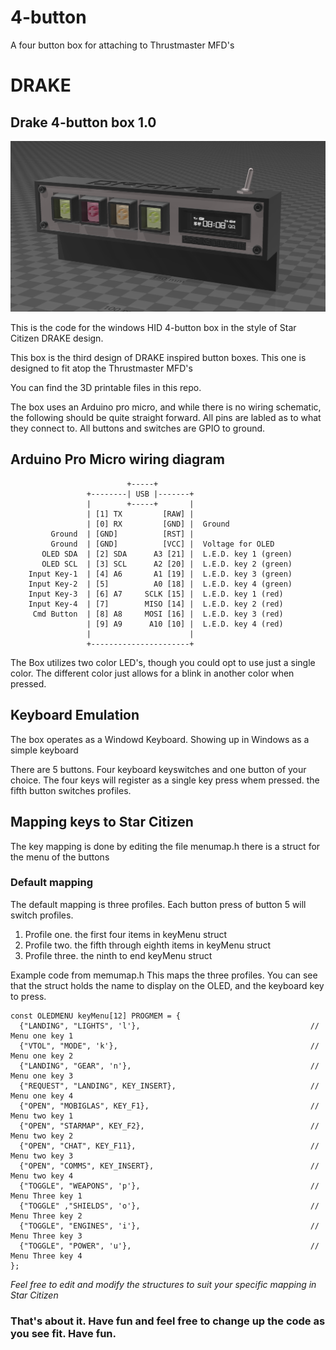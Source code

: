 # 4-button
A four button box for attaching to Thrustmaster MFD's
# DRAKE
## Drake 4-button box 1.0

![Button Box](4-Button.png)

This is the code for the windows HID 4-button box in the style of Star Citizen DRAKE design.

This box is the third design of DRAKE inspired button boxes.
This one is designed to fit atop the Thrustmaster MFD's

You can find the 3D printable files in this repo.

The box uses an Arduino pro micro, and while there is no wiring schematic, the following should be quite straight forward.
All pins are labled as to what they connect to. All buttons and switches are GPIO to ground.

## Arduino Pro Micro wiring diagram
```
                          +-----+
                 +--------| USB |-------+
                 |        +-----+       |
                 | [1] TX         [RAW] |
                 | [0] RX         [GND] |  Ground
         Ground  | [GND]          [RST] |
         Ground  | [GND]          [VCC] |  Voltage for OLED
       OLED SDA  | [2] SDA      A3 [21] |  L.E.D. key 1 (green)
       OLED SCL  | [3] SCL      A2 [20] |  L.E.D. key 2 (green)
    Input Key-1  | [4] A6       A1 [19] |  L.E.D. key 3 (green)
    Input Key-2  | [5]          A0 [18] |  L.E.D. key 4 (green)
    Input Key-3  | [6] A7     SCLK [15] |  L.E.D. key 1 (red)
    Input Key-4  | [7]        MISO [14] |  L.E.D. key 2 (red)
     Cmd Button  | [8] A8     MOSI [16] |  L.E.D. key 3 (red)
                 | [9] A9      A10 [10] |  L.E.D. key 4 (red)
                 |                      |
                 +----------------------+
```

The Box utilizes two color LED's, though you could opt to use just a single color.
The different color just allows for a blink in another color when pressed.

## Keyboard Emulation
The box operates as a Windowd Keyboard. Showing up in Windows as a simple keyboard

There are 5 buttons. Four keyboard keyswitches and one button of your choice.
The four keys will register as a single key press whem pressed. the fifth button switches
profiles.

## Mapping keys to Star Citizen
The key mapping is done by editing the file menumap.h there is a struct for the menu of the buttons

### Default mapping
The default mapping is three profiles. Each button press of button 5 will switch profiles.
1. Profile one. the first four items in keyMenu struct
2. Profile two. the fifth through eighth items in keyMenu struct
3. Profile three. the ninth to end keyMenu struct

Example code from memumap.h This maps the three profiles.
You can see that the struct holds the name to display on the OLED, and the keyboard key to press.

```
const OLEDMENU keyMenu[12] PROGMEM = {
  {"LANDING", "LIGHTS", 'l'},                                      // Menu one key 1
  {"VTOL", "MODE", 'k'},                                           // Menu one key 2
  {"LANDING", "GEAR", 'n'},                                        // Menu one key 3
  {"REQUEST", "LANDING", KEY_INSERT},                              // Menu one key 4
  {"OPEN", "MOBIGLAS", KEY_F1},                                    // Menu two key 1
  {"OPEN", "STARMAP", KEY_F2},                                     // Menu two key 2
  {"OPEN", "CHAT", KEY_F11},                                       // Menu two key 3
  {"OPEN", "COMMS", KEY_INSERT},                                   // Menu two key 4
  {"TOGGLE", "WEAPONS", 'p'},                                      // Menu Three key 1
  {"TOGGLE" ,"SHIELDS", 'o'},                                      // Menu Three key 2
  {"TOGGLE", "ENGINES", 'i'},                                      // Menu Three key 3
  {"TOGGLE", "POWER", 'u'},                                        // Menu Three key 4
};
```
<em>Feel free to edit and modify the structures to suit your specific mapping in Star Citizen </em>

### That's about it. Have fun and feel free to change up the code as you see fit. Have fun.
